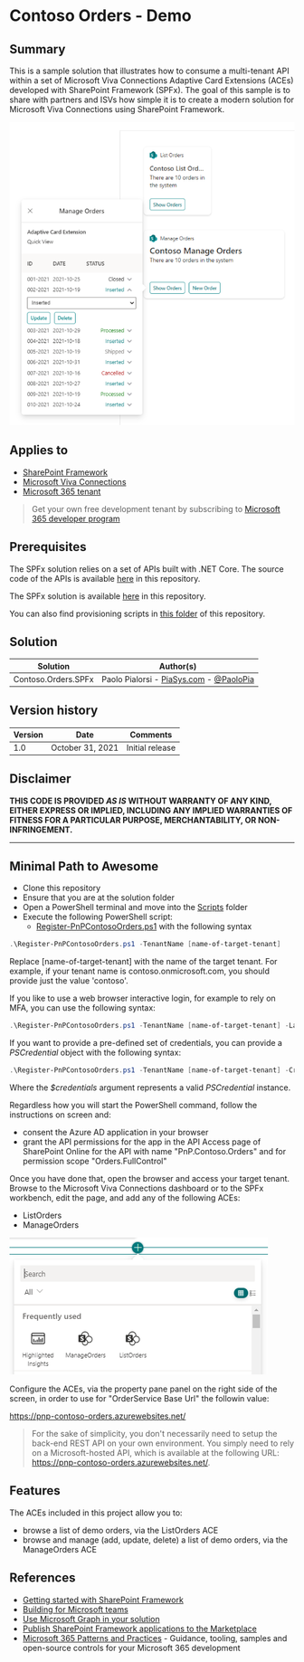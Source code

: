 # Contoso Orders - Demo

## Summary

This is a sample solution that illustrates how to consume a multi-tenant API within a set of Microsoft Viva Connections Adaptive Card Extensions (ACEs) developed with SharePoint Framework (SPFx).
The goal of this sample is to share with partners and ISVs how simple it is to create a modern solution for Microsoft Viva Connections using SharePoint Framework.

![ACEs Preview](./assets/Contoso-Orders-ACEs-Preview.png)

## Applies to

- [SharePoint Framework](https://aka.ms/spfx)
- [Microsoft Viva Connections](https://www.microsoft.com/en-us/microsoft-viva/connections)
- [Microsoft 365 tenant](https://docs.microsoft.com/en-us/sharepoint/dev/spfx/set-up-your-developer-tenant)

> Get your own free development tenant by subscribing to [Microsoft 365 developer program](http://aka.ms/o365devprogram)

## Prerequisites

The SPFx solution relies on a set of APIs built with .NET Core. The source code of the APIs is available [here](./src/Contoso.Orders.FunctionApp) in this repository.

The SPFx solution is available [here](./src/Contoso.Orders.SPFx) in this repository.

You can also find provisioning scripts in [this folder](./src/Scripts) of this repository.

## Solution

Solution|Author(s)
--------|---------
Contoso.Orders.SPFx | Paolo Pialorsi - [PiaSys.com](https://www.piasys.com/) - [@PaoloPia](https://twitter.com/PaoloPia)

## Version history

Version|Date|Comments
-------|----|--------
1.0|October 31, 2021|Initial release

## Disclaimer

**THIS CODE IS PROVIDED *AS IS* WITHOUT WARRANTY OF ANY KIND, EITHER EXPRESS OR IMPLIED, INCLUDING ANY IMPLIED WARRANTIES OF FITNESS FOR A PARTICULAR PURPOSE, MERCHANTABILITY, OR NON-INFRINGEMENT.**

---

## Minimal Path to Awesome

- Clone this repository
- Ensure that you are at the solution folder
- Open a PowerShell terminal and move into the [Scripts](./src/Scripts) folder
- Execute the following PowerShell script:
  - [Register-PnPContosoOrders.ps1](./src/Scripts/Register-PnPContosoOrders.ps1) with the following syntax

```PowerShell
.\Register-PnPContosoOrders.ps1 -TenantName [name-of-target-tenant]
```

Replace [name-of-target-tenant] with the name of the target tenant. For example, if your tenant name is contoso.onmicrosoft.com, you should provide just the value 'contoso'.

If you like to use a web browser interactive login, for example to rely on MFA, you can use the following syntax:


```PowerShell
.\Register-PnPContosoOrders.ps1 -TenantName [name-of-target-tenant] -LaunchBrowser
```

If you want to provide a pre-defined set of credentials, you can provide a *PSCredential* object with the following syntax:

```PowerShell
.\Register-PnPContosoOrders.ps1 -TenantName [name-of-target-tenant] -Credentials $credentials
```

Where the *$credentials* argument represents a valid *PSCredential* instance.

Regardless how you will start the PowerShell command, follow the instructions on screen and:
- consent the Azure AD application in your browser
- grant the API permissions for the app in the API Access page of SharePoint Online for the API with name "PnP.Contoso.Orders" and for permission scope "Orders.FullControl"

Once you have done that, open the browser and access your target tenant. Browse to the Microsoft Viva Connections dashboard or to the SPFx workbench, edit the page, and add any of the following ACEs:
- ListOrders
- ManageOrders

![ACEs in Add Web Part UI](./assets/Contoso-Orders-ACEs-Add-Workbench.png)

Configure the ACEs, via the property pane panel on the right side of the screen, in order to use for "OrderService Base Url" the followin value:

https://pnp-contoso-orders.azurewebsites.net/

> For the sake of simplicity, you don't necessarily need to setup the back-end REST API on your own environment. You simply need to rely on a Microsoft-hosted API, which is available at the following URL: https://pnp-contoso-orders.azurewebsites.net/.

## Features

The ACEs included in this project allow you to:
- browse a list of demo orders, via the ListOrders ACE
- browse and manage (add, update, delete) a list of demo orders, via the ManageOrders ACE

## References

- [Getting started with SharePoint Framework](https://docs.microsoft.com/en-us/sharepoint/dev/spfx/set-up-your-developer-tenant)
- [Building for Microsoft teams](https://docs.microsoft.com/en-us/sharepoint/dev/spfx/build-for-teams-overview)
- [Use Microsoft Graph in your solution](https://docs.microsoft.com/en-us/sharepoint/dev/spfx/web-parts/get-started/using-microsoft-graph-apis)
- [Publish SharePoint Framework applications to the Marketplace](https://docs.microsoft.com/en-us/sharepoint/dev/spfx/publish-to-marketplace-overview)
- [Microsoft 365 Patterns and Practices](https://aka.ms/m365pnp) - Guidance, tooling, samples and open-source controls for your Microsoft 365 development